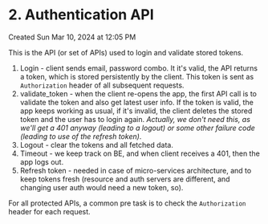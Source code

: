 # 2. Authentication API
Created Sun Mar 10, 2024 at 12:05 PM

This is the API (or set of APIs) used to login and validate stored tokens.
1. Login - client sends email, password combo. It it's valid, the API returns a token, which is stored persistently by the client. This token is sent as `Authorization` header of all subsequent requests.
2. validate_token - when the client re-opens the app, the first API call is to validate the token and also get latest user info. If the token is valid, the app keeps working as usual, if it's invalid, the client deletes the stored token and the user has to login again. *Actually, we don't need this, as we'll get a 401 anyway (leading to a logout) or some other failure code (leading to use of the refresh token)*.
3. Logout - clear the tokens and all fetched data.
4. Timeout - we keep track on BE, and when client receives a 401, then the app logs out.
5. Refresh token - needed in case of micro-services architecture, and to keep tokens fresh (resource and auth servers are different, and changing user auth would need a new token, so).

For all protected APIs, a common pre task is to check the `Authorization` header for each request. 